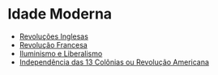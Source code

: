# Idade Moderna

* [Revoluções Inglesas](revolucoes-inglesas/)
* [Revolução Francesa](revolucao-francesa.md)
* [Iluminismo e Liberalismo](iluminismo-e-liberalismo.md)
* [Independência das 13 Colônias ou Revolução Americana](independencia-das-13-colonias-ou-revolucao-americana.md)
